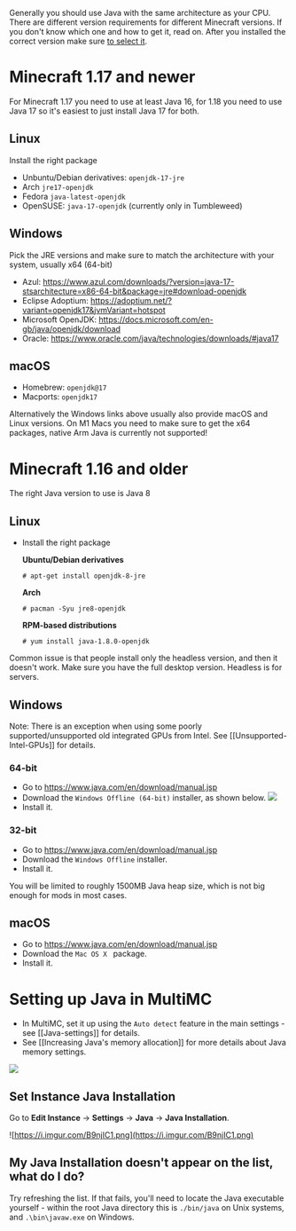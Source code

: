 Generally you should use Java with the same architecture as your CPU. There are different version requirements for different Minecraft versions.
If you don't know which one and how to get it, read on. After you installed the correct version make sure [to select it](#setting-up-java-in-multimc).

# Minecraft 1.17 and newer

For Minecraft 1.17 you need to use at least Java 16, for 1.18 you need to use Java 17 so it's easiest to just install Java 17 for both.

## Linux

Install the right package

* Unbuntu/Debian derivatives: `openjdk-17-jre`
* Arch `jre17-openjdk`
* Fedora `java-latest-openjdk`
* OpenSUSE: `java-17-openjdk` (currently only in Tumbleweed)

## Windows

Pick the JRE versions and make sure to match the architecture with your system, usually x64 (64-bit)

* Azul: https://www.azul.com/downloads/?version=java-17-stsarchitecture=x86-64-bit&package=jre#download-openjdk
* Eclipse Adoptium: https://adoptium.net/?variant=openjdk17&jvmVariant=hotspot
* Microsoft OpenJDK: https://docs.microsoft.com/en-gb/java/openjdk/download
* Oracle: https://www.oracle.com/java/technologies/downloads/#java17


## macOS

- Homebrew: `openjdk@17`
- Macports: `openjdk17`

Alternatively the Windows links above usually also provide macOS and Linux versions. On M1 Macs you need to make sure to get the x64 packages, native Arm Java is currently not supported!


# Minecraft 1.16 and older

The right Java version to use is Java 8

## Linux

* Install the right package

  **Ubuntu/Debian derivatives**
  ```
  # apt-get install openjdk-8-jre
  ```
  **Arch**
  ```
  # pacman -Syu jre8-openjdk
  ```
  **RPM-based distributions**
  ```
  # yum install java-1.8.0-openjdk
  ```

Common issue is that people install only the headless version, and then it doesn't work. Make sure you have the full desktop version. Headless is for servers.

## Windows

Note: There is an exception when using some poorly supported/unsupported old integrated GPUs from Intel. See [[Unsupported-Intel-GPUs]] for details.

### 64-bit
* Go to https://www.java.com/en/download/manual.jsp
* Download the `Windows Offline (64-bit)` installer, as shown below.
![](https://cdn.discordapp.com/attachments/404818598541000704/681278632811036714/correct-windows-java.png)
* Install it.

### 32-bit
* Go to https://www.java.com/en/download/manual.jsp
* Download the `Windows Offline` installer.
* Install it.

You will be limited to roughly 1500MB Java heap size, which is not big enough for mods in most cases.

## macOS
* Go to https://www.java.com/en/download/manual.jsp
* Download the `Mac OS X ` package.
* Install it.

# Setting up Java in MultiMC

* In MultiMC, set it up using the `Auto detect` feature in the main settings - see [[Java-settings]] for details.
* See [[Increasing Java's memory allocation]] for more details about Java memory settings.

![](https://cdn.discordapp.com/attachments/531598137790562305/575378380573114378/unknown.png)

## Set Instance Java Installation

Go to **Edit Instance** -> **Settings** -> **Java** -> **Java Installation**.

![https://i.imgur.com/B9njIC1.png](https://i.imgur.com/B9njIC1.png)

## My Java Installation doesn't appear on the list, what do I do?

Try refreshing the list. If that fails, you'll need to locate the Java executable yourself - within the root Java directory this is `./bin/java` on Unix systems, and `.\bin\javaw.exe` on Windows.
